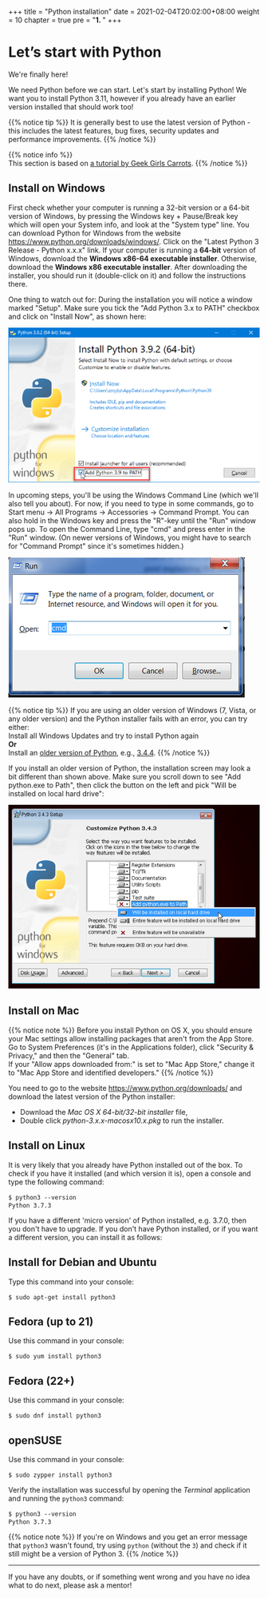 +++
title = "Python installation"
date = 2021-02-04T20:02:00+08:00
weight = 10
chapter = true
pre = "<b>1. </b>"
+++

# Let’s start with Python

We're finally here!

We need Python before we can start.
 Let's start by installing Python! We want you to install Python 3.11, however if you already have an earlier version installed that should work too!
 

{{% notice tip %}}
It is generally best to use the latest version of Python - this includes the latest features, bug fixes, security updates and performance improvements.
{{% /notice %}}


{{% notice info %}}  
This section is based on [a tutorial by Geek Girls Carrots](https://github.com/ggcarrots/django-carrots).
{{% /notice %}}


## Install on Windows

First check whether your computer is running a 32-bit version or a 64-bit version of Windows, by pressing the Windows key + Pause/Break key which will open your System info, and look at the "System type" line. You can download Python for Windows from the website https://www.python.org/downloads/windows/. Click on the "Latest Python 3 Release - Python x.x.x" link. If your computer is running a **64-bit** version of Windows, download the **Windows x86-64 executable installer**. Otherwise, download the **Windows x86 executable installer**. After downloading the installer, you should run it (double-click on it) and follow the instructions there.

One thing to watch out for: During the installation you will notice a window marked "Setup". Make sure you tick the "Add Python 3.x to PATH" checkbox and click on "Install Now", as shown here:

![Don't forget to add Python to the Path](images/python-installation-options.png)

In upcoming steps, you'll be using the Windows Command Line (which we'll also tell you about). For now, if you need to type in some commands, go to Start menu → All Programs → Accessories → Command Prompt. You can also hold in the Windows key and press the "R"-key until the "Run" window pops up. To open the Command Line, type "cmd" and press enter in the "Run" window. (On newer versions of Windows, you might have to search for "Command Prompt" since it's sometimes hidden.)

![Type "cmd" in the "Run" window](images/windows-plus-r.png)

{{% notice tip %}}
If you are using an older version of Windows (7, Vista, or any older version) and the Python installer fails with an error, you can try either:  
Install all Windows Updates and try to install Python again  
**Or**  
Install an [older version of Python](https://www.python.org/downloads/windows/), e.g., [3.4.4](https://www.python.org/downloads/release/python-344/).
{{% /notice %}}

If you install an older version of Python, the installation screen may look a bit different than shown above. Make sure you scroll down to see "Add python.exe to Path", then click the button on the left and pick "Will be installed on local hard drive":

![Add Python to the Path, older versions](images/add_python_to_windows_path.png)

## Install on Mac

{{% notice note %}}
Before you install Python on OS X, you should ensure your Mac settings allow
 installing packages that aren't from the App Store.  
 Go to System Preferences (it's in the Applications folder), click
 "Security & Privacy," and then the "General" tab.  
 If your "Allow apps downloaded from:" is set to "Mac App Store," change it
 to "Mac App Store and identified developers."
{{% /notice %}}

You need to go to the website https://www.python.org/downloads/ and download the latest version of the Python installer:

* Download the *Mac OS X 64-bit/32-bit installer* file,
* Double click *python-3.x.x-macosx10.x.pkg* to run the installer.

## Install on Linux

It is very likely that you already have Python installed out of the box. To check if you have it installed (and which version it is), open a console and type the following command:

<!-- {% filename %}command-line{% endfilename %} -->
```
$ python3 --version
Python 3.7.3
```

If you have a different 'micro version' of Python installed, e.g. 3.7.0, then you don't have to upgrade. If you don't have Python installed, or if you want a different version, you can install it as follows:

## Install for Debian and Ubuntu

Type this command into your console:

<!-- {% filename %}command-line {% filename %} -->
```
$ sudo apt-get install python3
```

## Fedora (up to 21)

Use this command in your console:

<!-- {% filename %}command-line<!-- {% filename %} -->
```
$ sudo yum install python3
```

## Fedora (22+)

Use this command in your console:

<!-- {% filename %}command-line<!-- {% filename %} -->
```
$ sudo dnf install python3
```

## openSUSE

Use this command in your console:

<!-- {% filename %}command-line<!-- {% filename %} -->
```
$ sudo zypper install python3
```

Verify the installation was successful by opening the *Terminal* application and running the `python3` command:

<!-- {% filename %}command-line<!-- {% filename %} -->
```
$ python3 --version
Python 3.7.3
```

{{% notice note %}}
If you're on Windows and you get an error message that `python3` wasn't found, try using `python` (without the `3`) and check if it still might be a version of Python 3.
{{% /notice %}}

----

If you have any doubts, or if something went wrong and you have no idea what to do next, please ask a mentor!
